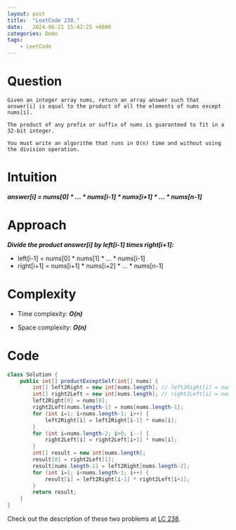 ```yaml
---
layout: post
title:  "LeetCode 238."
date:   2024-06-21 15:42:25 +0800
categories: Demo
tags: 
    - LeetCode
---
```

# Question
```
Given an integer array nums, return an array answer such that answer[i] is equal to the product of all the elements of nums except nums[i].

The product of any prefix or suffix of nums is guaranteed to fit in a 32-bit integer.

You must write an algorithm that runs in O(n) time and without using the division operation.
```
# Intuition
***answer[i] = nums[0] * ... * nums[i-1] * numx[i+1] * ... * nums[n-1]***

# Approach
***Divide the product answer[i] by left[i-1] times right[i+1]:***
- left[i-1] = nums[0] * nums[1] * ... * nums[i-1]
- right[i+1] = nums[i+1] * nums[i+2] * ... * nums[n-1]

# Complexity
- Time complexity: ***O(n)***

- Space complexity: ***O(n)***

# Code
```java
class Solution {
    public int[] productExceptSelf(int[] nums) {
        int[] left2Right = new int[nums.length]; // left2Right[i] = nums[0]*nums[1]*...*nums[i]
        int[] right2Left = new int[nums.length]; // right2Left[i] = nums[i]*nums[i+1]*...*nums[nums.length-1]
        left2Right[0] = nums[0];
        right2Left[nums.length-1] = nums[nums.length-1];
        for (int i=1; i<nums.length-1; i++) {
            left2Right[i] = left2Right[i-1] * nums[i];
        }
        for (int i=nums.length-2; i>0; i--) {
            right2Left[i] = right2Left[i+1] * nums[i];
        }
        int[] result = new int[nums.length];
        result[0] = right2Left[1];
        result[nums.length-1] = left2Right[nums.length-2];
        for (int i=1; i<nums.length-1; i++) {
            result[i] = left2Right[i-1] * right2Left[i+1];
        }
        return result;
    }
}
```


Check out the description of these two problems at [LC 238][LC-238].

[LC-238]: https://leetcode.com/problems/product-of-array-except-self/description

